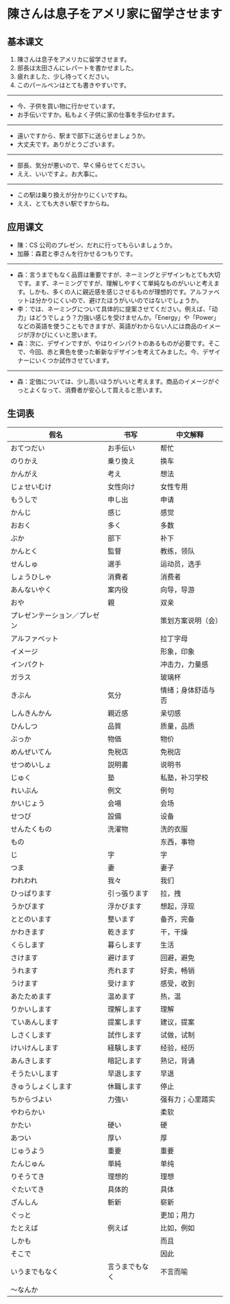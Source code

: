 # 陳さんは息子をアメリ家に留学させます

## 基本课文

1. 陳さんは息子をアメリカに留学させます。
2. 部長は太田さんにレパートを書かせました。
3. 疲れました、少し待ってください。
4. このパールペンはとても書きやすいです。

---

- 今、子供を買い物に行かせています。
- お手伝いですか。私もよく子供に家の仕事を手伝わせます。

---

- 遠いですから、駅まで部下に送らせましょうか。
- 大丈夫です。ありがとうございます。

---

- 部長、気分が悪いので、早く帰らせてください。
- ええ、いいですよ。お大事に。

---

- この駅は乗り換えが分かりにくいですね。
- ええ、とても大きい駅ですからね。

## 应用课文

- 陳：CS 公司のプレゼン、だれに行ってもらいましょうか。
- 加藤：森君と李さんを行かせるつもりです。

---

- 森：言うまでもなく品質は重要ですが、ネーミングとデザインもとても大切です。まず、ネーミングですが、理解しやすくて単純なものがいいと考えます。しかも、多くの人に親近感を感じさせるものが理想的です。アルファベットは分かりにくいので、避けたほうがいいのではないでしょうか。
- 李：では、ネーミングについて具体的に提案させてください。例えば、「动力」はどうでしょう？力強い感じを受けませんか。「Energy」や「Power」などの英語を使うこともできますが、英語がわからない人には商品のイメージが浮かびにくいと思います。
- 森：次に、デザインですが、やはりインパクトのあるものが必要です。そこで、今回、赤と黄色を使った斬新なデザインを考えてみました。今、デザイナーにいくつか試作させています。

---

- 森：定価については、少し高いほうがいいと考えます。商品のイメージがぐっとよくなって、消費者が安心して買えると思います。

## 生词表

| 假名                         | 书写           | 中文解释           |
| ---------------------------- | -------------- | ------------------ |
| おてつだい                   | お手伝い       | 帮忙               |
| のりかえ                     | 乗り換え       | 换车               |
| かんがえ                     | 考え           | 想法               |
| じょせいむけ                 | 女性向け       | 女性专用           |
| もうしで                     | 申し出         | 申请               |
| かんじ                       | 感じ           | 感觉               |
| おおく                       | 多く           | 多数               |
| ぶか                         | 部下           | 补下               |
| かんとく                     | 監督           | 教练，领队         |
| せんしゅ                     | 選手           | 运动员，选手       |
| しょうひしゃ                 | 消費者         | 消费者             |
| あんないやく                 | 案内役         | 向导，导游         |
| おや                         | 親             | 双亲               |
| プレゼンテーション／プレゼン |                | 策划方案说明（会） |
| アルファベット               |                | 拉丁字母           |
| イメージ                     |                | 形象，印象         |
| インパクト                   |                | 冲击力，力量感     |
| ガラス                       |                | 玻璃杯             |
| きぶん                       | 気分           | 情绪；身体舒适与否 |
| しんきんかん                 | 親近感         | 亲切感             |
| ひんしつ                     | 品質           | 质量，品质         |
| ぶっか                       | 物価           | 物价               |
| めんぜいてん                 | 免税店         | 免税店             |
| せつめいしょ                 | 説明書         | 说明书             |
| じゅく                       | 塾             | 私塾，补习学校     |
| れいぶん                     | 例文           | 例句               |
| かいじょう                   | 会場           | 会场               |
| せつび                       | 設備           | 设备               |
| せんたくもの                 | 洗濯物         | 洗的衣服           |
| もの                         |                | 东西，事物         |
| じ                           | 字             | 字                 |
| つま                         | 妻             | 妻子               |
| われわれ                     | 我々           | 我们               |
| ひっぱります                 | 引っ張ります   | 拉，拽             |
| うかびます                   | 浮かびます     | 想起，浮现         |
| ととのいます                 | 整います       | 备齐，完备         |
| かわきます                   | 乾きます       | 干，干燥           |
| くらします                   | 暮らします     | 生活               |
| さけます                     | 避けます       | 回避，避免         |
| うれます                     | 売れます       | 好卖，畅销         |
| うけます                     | 受けます       | 感受，收到         |
| あたためます                 | 温めます       | 热，温             |
| りかいします                 | 理解します     | 理解               |
| ていあんします               | 提案します     | 建议，提案         |
| しさくします                 | 試作します     | 试做，试制         |
| けいけんします               | 経験します     | 经验，经历         |
| あんきします                 | 暗記します     | 熟记，背诵         |
| そうたいします               | 早退します     | 早退               |
| きゅうしょくします           | 休職します     | 停止               |
| ちからづよい                 | 力強い         | 强有力；心里踏实   |
| やわらかい                   |                | 柔软               |
| かたい                       | 硬い           | 硬                 |
| あつい                       | 厚い           | 厚                 |
| じゅうよう                   | 重要           | 重要               |
| たんじゅん                   | 単純           | 单纯               |
| りそうてき                   | 理想的         | 理想               |
| ぐたいてき                   | 具体的         | 具体               |
| ざんしん                     | 斬新           | 崭新               |
| ぐっと                       |                | 更加；用力         |
| たとえば                     | 例えば         | 比如，例如         |
| しかも                       |                | 而且               |
| そこで                       |                | 因此               |
| いうまでもなく               | 言うまでもなく | 不言而喻           |
| ～なんか                     |                |                    |
